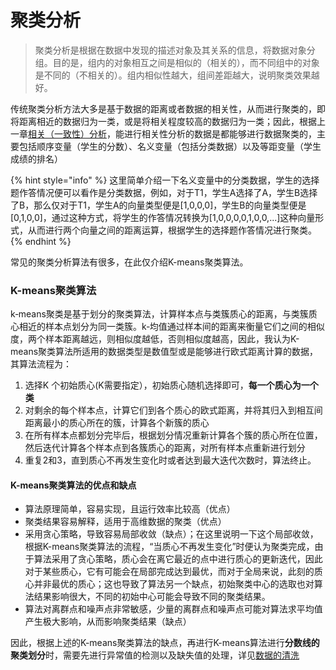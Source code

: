# 聚类分析

> 聚类分析是根据在数据中发现的描述对象及其关系的信息，将数据对象分组。目的是，组内的对象相互之间是相似的（相关的），而不同组中的对象是不同的（不相关的）。组内相似性越大，组间差距越大，说明聚类效果越好。

传统聚类分析方法大多是基于数据的距离或者数据的相关性，从而进行聚类的，即将距离相近的数据归为一类，或是将相关程度较高的数据归为一类；因此，根据上一章[相关（一致性）分析](xiang-guan-fen-xi.md)，能进行相关性分析的数据是都能够进行数据聚类的，主要包括顺序变量（学生的分数）、名义变量（包括分类数据）以及等距变量（学生成绩的排名）

{% hint style="info" %}
这里简单介绍一下名义变量中的分类数据，学生的选择题作答情况便可以看作是分类数据，例如，对于T1，学生A选择了A，学生B选择了B，那么仅对于T1，学生A的向量类型便是\[1,0,0,0\]，学生B的向量类型便是\[0,1,0,0\]，通过这种方式，将学生的作答情况转换为\[1,0,0,0,0,1,0,0,...\]这种向量形式，从而进行两个向量之间的距离运算，根据学生的选择题作答情况进行聚类。
{% endhint %}

常见的聚类分析算法有很多，在此仅介绍K-means聚类算法。

### K-means聚类算法

k‐means聚类是基于划分的聚类算法，计算样本点与类簇质心的距离，与类簇质心相近的样本点划分为同一类簇。k‐均值通过样本间的距离来衡量它们之间的相似度，两个样本距离越远，则相似度越低，否则相似度越高，因此，我认为K-means聚类算法所适用的数据类型是数值型或是能够进行欧式距离计算的数据，其算法流程为：

1. 选择K 个初始质心\(K需要指定），初始质心随机选择即可，**每一个质心为一个类**
2. 对剩余的每个样本点，计算它们到各个质心的欧式距离，并将其归入到相互间距离最小的质心所在的簇，计算各个新簇的质心
3. 在所有样本点都划分完毕后，根据划分情况重新计算各个簇的质心所在位置，然后迭代计算各个样本点到各簇质心的距离，对所有样本点重新进行划分
4. 重复2和3，直到质心不再发生变化时或者达到最大迭代次数时，算法终止。

#### K-means聚类算法的优点和缺点

* 算法原理简单，容易实现，且运行效率比较高（优点）
* 聚类结果容易解释，适用于高维数据的聚类（优点）
* 采用贪心策略，导致容易局部收敛（缺点）；在这里说明一下这个局部收敛，根据K-means聚类算法的流程，“当质心不再发生变化”时便认为聚类完成，由于算法采用了贪心策略，质心会在离它最近的点中进行质心的更新迭代，因此对于某些质心，它有可能会在局部完成达到最优，而对于全局来说，此刻的质心并非最优的质心；这也导致了算法另一个缺点，初始聚类中心的选取也对算法结果影响很大，不同的初始中心可能会导致不同的聚类结果。
* 算法对离群点和噪声点非常敏感，少量的离群点和噪声点可能对算法求平均值产生极大影响，从而影响聚类结果（缺点）

因此，根据上述的K-means聚类算法的缺点，再进行K-means算法进行**分数线的聚类划分**时，需要先进行异常值的检测以及缺失值的处理，详见[数据的清洗](untitled-1.md)



